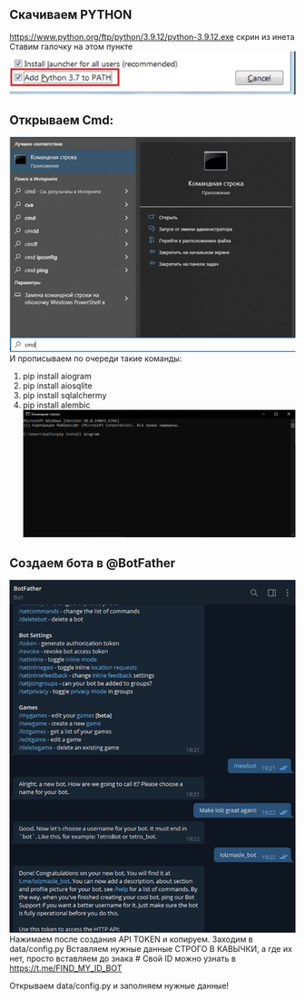 ## Скачиваем PYTHON
https://www.python.org/ftp/python/3.9.12/python-3.9.12.exe скрин из инета
Ставим галочку на этом пункте
![Alt text](image.png)
## Открываем Cmd:
![Alt text](image-1.png)
И прописываем по очереди такие команды: 
1.	pip install aiogram
2.	pip install aiosqlite
3.	pip install sqlalchermy
4.	pip install alembic
![Alt text](image-2.png)
## Создаем бота в @BotFather 
![Alt text](image-3.png)
Нажимаем после создания API TOKEN и копируем.
Заходим в data/config.py
Вставляем нужные данные СТРОГО В КАВЫЧКИ, а где их нет, просто вставляем до знака #
Свой ID можно узнать в https://t.me/FIND_MY_ID_BOT
 
Открываем data/config.py и заполняем нужные данные! 
